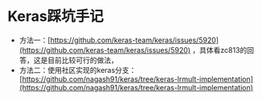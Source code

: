 # Keras踩坑手记

* 方法一：[https://github.com/keras-team/keras/issues/5920](https://github.com/keras-team/keras/issues/5920) ，具体看zc813的回答，这是目前比较可行的做法，
* 方法二：使用社区实现的keras分支：[https://github.com/nagash91/keras/tree/keras-lrmult-implementation](https://github.com/nagash91/keras/tree/keras-lrmult-implementation)

